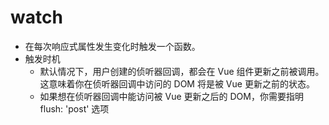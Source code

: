 # watch
- 在每次响应式属性发生变化时触发一个函数。
- 触发时机
    - 默认情况下，用户创建的侦听器回调，都会在 Vue 组件更新之前被调用。这意味着你在侦听器回调中访问的 DOM 将是被 Vue 更新之前的状态。
    - 如果想在侦听器回调中能访问被 Vue 更新之后的 DOM，你需要指明 flush: 'post' 选项